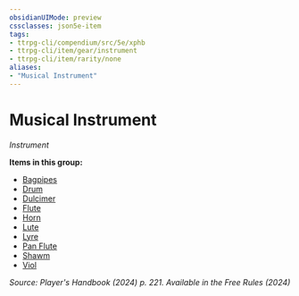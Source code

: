 ```yaml
---
obsidianUIMode: preview
cssclasses: json5e-item
tags:
- ttrpg-cli/compendium/src/5e/xphb
- ttrpg-cli/item/gear/instrument
- ttrpg-cli/item/rarity/none
aliases: 
- "Musical Instrument"
---
```

# Musical Instrument
*Instrument*  



**Items in this group:**

- [Bagpipes](3-Compendium/items/bagpipes-xphb.md)
- [Drum](3-Compendium/items/drum-xphb.md)
- [Dulcimer](3-Compendium/items/dulcimer-xphb.md)
- [Flute](3-Compendium/items/flute-xphb.md)
- [Horn](3-Compendium/items/horn-xphb.md)
- [Lute](3-Compendium/items/lute-xphb.md)
- [Lyre](3-Compendium/items/lyre-xphb.md)
- [Pan Flute](3-Compendium/items/pan-flute-xphb.md)
- [Shawm](3-Compendium/items/shawm-xphb.md)
- [Viol](3-Compendium/items/viol-xphb.md)

*Source: Player's Handbook (2024) p. 221. Available in the Free Rules (2024)*